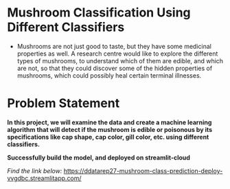 # Mushroom Classification Using Different Classifiers
* Mushrooms are not just good to taste, but they have some medicinal properties as well. A research centre would like to explore the different types of mushrooms, to understand which of them are edible, and which are not, so that they could discover some of the hidden properties of mushrooms, which could possibly heal certain terminal illnesses.



# Problem Statement
**In this project, we will examine the data and create a machine learning algorithm that will detect if the mushroom is edible or poisonous by its specifications like cap shape, cap color, gill color, etc. using different classifiers.**



**Successfully build the model, and deployed on streamlit-cloud**

*Find the link below:*
https://ddatarep27-mushroom-class-prediction-deploy-vvgdbc.streamlitapp.com/
